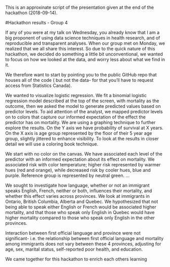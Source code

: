 

This is an approxinate script of the presentation given at the end of the hackathon (2018-09-14). 

#Hackathon results - Group 4


If any of you were at my talk on Wednesday, you already know that I am a big proponent of using data science techniques in health research, and of reproducible and transparent analyses. When our group met on Monday, we realized that we all share this interest. So due to the quick nature of this hackathon, we decided do something a little bit unconventional, we wanted to focus on how we looked at the data, and worry less about what we find in it.

We therefore want to start by pointing you to the public GitHub repo that houses all of the code ( but not the data- for that you’ll have to request access from Statistics Canada).


We wanted to visualize logistic regression. We fit a binomial logistic regression model described at the top of the screen, with mortality as the outcome, then we asked the model to generate predicted values based on predictor levels. To aid attention of the analyst, we mapped predictor levels on to colors that capture our informed expectation of the effect the predictor has on mortality. We are using a graphing technique to further explore the results. On the Y axis we have probability of survival at X years. On the X axis is age group represented by the floor of their 5 year age group, slightly jittered to enhance visibility. To look at the results in closer detail we will use a coloring book technique.


We start with no color on the canvas. We have associated each level of the predictor with an informed expectation about its effect on mortality. We associated risk with color temperature; higher risk represented by warmer hues (red and orange), while decreased risk by cooler hues, blue and purple. Reference group is represented by neutral green.
...


We sought to investigate how language, whether or not an immigrant speaks English, French, neither or both, influences their mortality, and whether this effect varies across provinces. We look at immigrants in Ontario, British Columbia, Alberta and Quebec. We hypothesized that not being able to speak either English or French would be associated higher mortality, and that those who speak only English in Quebec would have higher mortality compared to those who speak only English in the other provinces.

Interaction between first official language and province were not significant- i.e. the relationship between first official language and mortality among immigrants does not vary between these 4 provinces, adjusting for age, sex, marital status, self-reported poor health, and education.

We came together for this hackathon to enrich each others learning 
